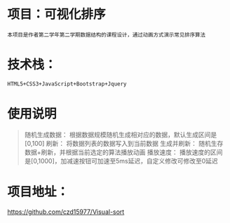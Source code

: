 # 项目：可视化排序
    本项目是作者第二学年第二学期数据结构的课程设计，通过动画方式演示常见排序算法
# 技术栈：
    HTML5+CSS3+JavaScript+Bootstrap+Jquery
# 使用说明
>随机生成数据：
    根据数据规模随机生成相对应的数据，默认生成区间是[0,100]
>刷新：
    将数据列表的数据写入到当前数据
>生成并刷新：
    随机生存数据+刷新，并根据当前选定的算法播放动画
>播放速度：
    播放速度的区间是[0,1000]，加减速按钮可加速至5ms延迟，自定义修改可修改至0延迟
# 项目地址：
https://github.com/czd15977/Visual-sort